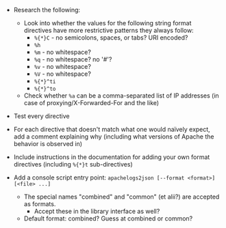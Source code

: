 - Research the following:
    - Look into whether the values for the following string format directives
      have more restrictive patterns they always follow:
        - `%{*}C` - no semicolons, spaces, or tabs?  URI encoded?
        - `%h`
        - `%m` - no whitespace?
        - `%q` - no whitespace? no '#'?
        - `%v` - no whitespace?
        - `%V` - no whitespace?
        - `%{*}^ti`
        - `%{*}^to`
    - Check whether `%a` can be a comma-separated list of IP addresses (in case
      of proxying/X-Forwarded-For and the like)

- Test every directive

- For each directive that doesn't match what one would naïvely expect, add a
  comment explaining why (including what versions of Apache the behavior is
  observed in)

- Include instructions in the documentation for adding your own format
  directives (including `%{*}t` sub-directives)

- Add a console script entry point: `apachelogs2json [--format <format>]
  [<file> ...]`
    - The special names "combined" and "common" (et alii?) are accepted as
      formats.
        - Accept these in the library interface as well?
    - Default format: combined?  Guess at combined or common?

